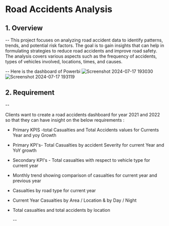 
# Road Accidents Analysis 

## 1. Overview 
--
This project focuses on analyzing road accident data to identify patterns, trends, and potential risk factors.
The goal is to gain insights that can help in formulating strategies to reduce road accidents and improve road safety. 
The analysis covers various aspects such as the frequency of accidents, types of vehicles involved, locations, times, and causes.

--
Here is the dashboard of Powerbi 
![Screenshot 2024-07-17 193030](https://github.com/user-attachments/assets/4273deb3-18eb-4502-9d09-916c935ee005)
![Screenshot 2024-07-17 193119](https://github.com/user-attachments/assets/d2b27f7f-7d33-4501-b3a3-858066c683e3)


## 2. Requirement
--

Clients want to create a road accidents dashboard for year 2021 and 2022 so that they can have insight on the below requirements :

* Primary KPIS -total Casualties and Total Accidents values for Currents Year and yoy Growth 
* Primary KPI's- Total Casualties by accident Severity for current Year and YoY growth 
* Secondary KPI's - Total casualties with respect to vehicle type for current year
* Monthly trend showing comparison of casualties for current year and previous year
* Casualties by road type for current year
* Current Year Casualties by Area / Location & by Day / Night 
* Total casualties and total accidents by location

  --

